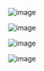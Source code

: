 
![image](https://user-images.githubusercontent.com/73192109/222552308-6874290f-21c4-4273-ac97-9ca13c242b43.png)


![image](https://user-images.githubusercontent.com/73192109/234461739-ad901b77-e156-4426-9e2a-2c3c82f911ab.png)

![image](https://user-images.githubusercontent.com/73192109/235285556-01292a1e-a40d-4c20-ad8e-08a0d25385b4.png)


![image](https://github.com/e52x/Santuy/assets/73192109/693d1005-a4a9-4e43-9df6-dcb288744029)
